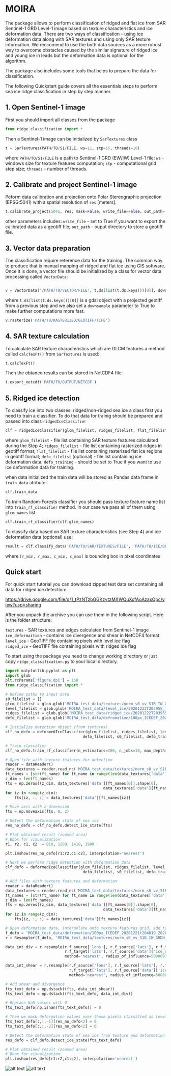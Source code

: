 # MOIRA

The package allows to perform classification of ridged and flat ice from SAR Sentinel-1 GRD Level-1 image based on texture characteristics and ice deformation data.
There are two ways of classification - using ice deformation data along with SAR textures and using only SAR texture information. We reccomend to use the both data sources as a more robust way to overcome obstacles caused by the similar signature of ridged ice and young ice in leads but the deformation data is optional for the algorithm.

The package also includes some tools that helps to prepare the data for classification. 

The following Quickstart guide covers all the essentials steps to perform sea ice ridge classification in step by step manner.

## 1. Open Sentinel-1 image

First you should import all classes from the package

```python
from ridge_classification import *
```

Then a Sentinel-1 image can be initialized by `SarTextures` class

```python
t = SarTextures(PATH/TO/S1/FILE, ws=11, stp=15, threads=10)
```

where `PATH/TO/S1/FILE` is a path to Sentinel-1 GRD (EW/IW) Level-1 file; `ws` - windows size for texture features computation; `stp` - computational grid step size; `threads` - number of threads.

## 2. Calibrate and project Sentinel-1 image

Peform data calibration and projection onto Polar Stereographic projection (EPSG:5041) with a spatial resolution of `res` [meters].

```python
t.calibrate_project(5041, res, mask=False, write_file=False, out_path='/OUTPUT/DIRECTORY')	
```

other parameters includes: `write_file` - set to True if you want to export the calibrated data as a geotiff file; `out_path` - ouput directory to store a geotiff file. 

## 3. Vector data preparation

The classification require reference data for the training. The common way to produce that is manual mapping of ridged and flat ice using GIS software. Once it is done, a vector file should be initialized by a class for vector data processing called `VectorData`:

```python

v = VectorData('/PATH/TO/VECTOR/FILE', t.ds[list(t.ds.keys())[0]], downsample=True)
```

where `t.ds[list(t.ds.keys())[0]]` is a gdal object with a projected geotiff from a previous step and we also set a `downsample` parameter to True to make further computations more fast. 


```python
v.rasterize('PATH/TO/RASTERIZED/GEOTIFF/TIFE')

```

## 4. SAR texture calculation

To calculate SAR texture characteristics which are GLCM features a method called `calcTexFt()` from `SarTextures` is used:

```python
t.calcTexFt()
```

Then the obtaned results can be stored in NetCDF4 file:

```python
t.export_netcdf('PATH/TO/OUTPUT/NETCDF')
```

## 5. Ridged ice detection

To classify ice into two classes: ridged/non-ridged sea ice a class first you need to train a classifier. To do that data for trainig should be prepared and passed into class `ridgedIceClassifier`

```python
clf = ridgedIceClassifier(glcm_filelist, ridges_filelist, flat_filelist, defo_filelist, defo_training=False)
```

where `glcm_filelist` - file list containing SAR texture features calculated during the Step 4; `ridges_filelist` - file list containing rasterized ridges in geotiff format; `flat_filelist` - file list containing rasterized flat ice regions in geotiff format; `defo_filelist` (optional) - file list containing ice deformation data; `defo_training` - should be set to True if you want to use ice deformation data for training.

when data initialized the train data will be stored as Pandas data frame in `train_data` atribute:

```python
clf.train_data
```

To train Random-Forests classifier you should pass texture feature name list into `train_rf_classifier` method. In our case we pass all of them using `glcm_names` list:

```python
clf.train_rf_classifier(clf.glcm_names)
```

To classify data based on SAR texture characteristics (see Step 4) and ice deformation data (optional) use:

```python
result = clf.classify_data('PATH/TO/SAR/TEXTURES/FILE', 'PATH/TO/ICE/DEFORMATION/FILE' (optional), [r_min, r_max, c_min, c_max] (optional))
```

where `[r_min, r_max, c_min, c_max]` is bounding box in pixel coordinates

## Quick start

For quick start tutorial you can download zipped test data set containing all data for ridged ice detection:

https://drive.google.com/file/d/1_tPzNTzbGGKzytzMXWQuXcfAoAzaxOpc/view?usp=sharing

After you unpack the archive you can use them in the following script. Here is the folder structure:

```textures``` - SAR textures and edges calculated from Sentinel-1 image<br/>
```ice_deformaition``` - contains ice divergence and shear in NetCDF4 format<br/>
```level_ice``` - GeoTIFF file containing pixels with level ice flag<br/>
```ridged_ice``` - GeoTIFF file containing pixels with ridged ice flag<br/>

To start using the package you need to change working directory or just copy ```ridge_classification.py``` to your local directory.

```python
import matplotlib.pyplot as plt
import glob
plt.rcParams['figure.dpi'] = 150
from ridge_classification import *

# Define paths to input data
s0_filelist = []
glcm_filelist = glob.glob('MOIRA_test_data/textures/norm_s0_vv_S1B_IW_GRDH_1SDV_20201222T203955_20201222T204024_024820_02F3F4_625F_*.nc')
level_filelist = glob.glob('MOIRA_test_data/level_ice/20201222T203955_level_*.tiff')
ridges_filelist = glob.glob('MOIRA_test_data/ridged_ice/20201222T203955_ridges_*.tiff')
defo_filelist = glob.glob('MOIRA_test_data/defromation/100px_ICEDEF_20201221t204819_20201222t203955*.nc')

# Initialize detection object (from textures)
clf_no_defo = deformedIceClassifier(glcm_filelist, ridges_filelist, level_filelist,
                                  defo_filelist, s0_filelist, defo_training=False)

# Train classifier
clf_no_defo.train_rf_classifier(n_estimators=200, n_jobs=10, max_depth=100, max_samples=0.2)

# Open file with texture features for detection
reader = dataReader()
data_textures = reader.read_nc('MOIRA_test_data/textures/norm_s0_vv_S1B_IW_GRDH_1SDV_20201222T203955_20201222T204024_024820_02F3F4_625F_*.nc')
ft_names = [str(ft_name) for ft_name in range(len(data_textures['data'].keys()))]
z_dim = len(ft_names)
fts = np.zeros((z_dim, data_textures['data'][ft_names[0]].shape[0],
                                           data_textures['data'][ft_names[0]].shape[1]), dtype=np.float)
for iz in range(z_dim):
    fts[iz, :, :] = data_textures['data'][ft_names[iz]]

# Move axis with z-dimension 
fts = np.moveaxis(fts, 0, 2)

# Detect the deformation state of sea ice
res_no_defo = clf_no_defo.detect_ice_state(fts)

# Plot obtained result (zoomed area)
# Bbox for visualization
r1, r2, c1, c2  = 810, 1200, 1410, 1900

plt.imshow(res_no_defo[r1:r2,c1:c2], interpolation='nearest')

# Next we perform ridge detection with deformation data
clf_defo = deformedIceClassifier(glcm_filelist, ridges_filelist, level_filelist,
                                  defo_filelist, s0_filelist, defo_training=True)

# Add files with texture features and deformation
reader = dataReader()
data_textures = reader.read_nc('MOIRA_test_data/textures/norm_s0_vv_S1B_IW_GRDH_1SDV_20201222T203955_20201222T204024_024820_02F3F4_625F_*.nc')
ft_names = [str(ft_name) for ft_name in range(len(data_textures['data'].keys()))]
z_dim = len(ft_names)
fts = np.zeros((z_dim, data_textures['data'][ft_names[0]].shape[0],
                                           data_textures['data'][ft_names[0]].shape[1]), dtype=np.float)
for iz in range(z_dim):
    fts[iz, :, :] = data_textures['data'][ft_names[iz]]

# Open deformation data, interpolate onto texture features grid, add to the feature matrix
f_defo = 'MOIRA_test_data/defromation/100px_ICEDEF_20201221t204819_20201222t203955.nc'
r = Resampler(f_defo, 'MOIRA_test_data/textures/norm_s0_vv_S1B_IW_GRDH_1SDV_20201222T203955_20201222T204024_024820_02F3F4_625F_out.nc')

data_int_div = r.resample(r.f_source['lons'], r.f_source['lats'], r.f_target['lons'],
                          r.f_target['lats'], r.f_source['data']['ice_divergence'],
                          method='nearest', radius_of_influence=500000)

data_int_shear = r.resample(r.f_source['lons'], r.f_source['lats'], r.f_target['lons'], 
                            r.f_target['lats'], r.f_source['data']['ice_shear'],
                            method='nearest', radius_of_influence=50000)

# Add shear and divergence
fts_text_defo = np.dstack((fts, data_int_shear))
fts_text_defo = np.dstack((fts_text_defo, data_int_div))

# Replace NaN values with 0
fts_text_defo[np.isnan(fts_text_defo)] = 0

# Then we mask deformation values over those pixels classified as level (to harmonize deformation and texture data)
fts_text_defo[:,:,-1][res_no_defo<2] = 0
fts_text_defo[:,:,-2][res_no_defo<2] = 0

# Detect the deformation state of sea ice from texture and deformation features
res_defo = clf_defo.detect_ice_state(fts_text_defo)

# Plot obtained result (zoomed area)
# Bbox for visualization
plt.imshow(res_defo[r1:r2,c1:c2], interpolation='nearest')
```

![alt text](test/clf_no_defo.png)
![alt text](test/clf_defo.png)





